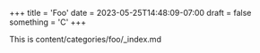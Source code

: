 +++
title = 'Foo'
date = 2023-05-25T14:48:09-07:00
draft = false
something = 'C'
+++

This is content/categories/foo/_index.md
